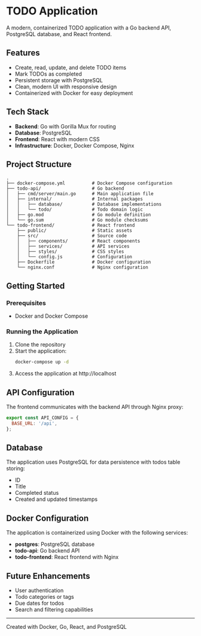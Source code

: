 # TODO Application

A modern, containerized TODO application with a Go backend API, PostgreSQL database, and React frontend.

## Features

- Create, read, update, and delete TODO items
- Mark TODOs as completed
- Persistent storage with PostgreSQL
- Clean, modern UI with responsive design
- Containerized with Docker for easy deployment

## Tech Stack

- **Backend**: Go with Gorilla Mux for routing
- **Database**: PostgreSQL
- **Frontend**: React with modern CSS
- **Infrastructure**: Docker, Docker Compose, Nginx

## Project Structure 

```
.
├── docker-compose.yml          # Docker Compose configuration
├── todo-api/                   # Go backend
│   ├── cmd/server/main.go      # Main application file
│   ├── internal/               # Internal packages
│   │   ├── database/           # Database implementations
│   │   └── todo/               # Todo domain logic
│   ├── go.mod                  # Go module definition
│   └── go.sum                  # Go module checksums
└── todo-frontend/              # React frontend
    ├── public/                 # Static assets
    ├── src/                    # Source code
    │   ├── components/         # React components
    │   ├── services/           # API services
    │   ├── styles/             # CSS styles
    │   └── config.js           # Configuration
    ├── Dockerfile              # Docker configuration
    └── nginx.conf              # Nginx configuration
```

## Getting Started

### Prerequisites

- Docker and Docker Compose

### Running the Application

1. Clone the repository
2. Start the application:
   ```bash
   docker-compose up -d
   ```
3. Access the application at http://localhost

## API Configuration

The frontend communicates with the backend API through Nginx proxy:

```javascript
export const API_CONFIG = {
  BASE_URL: '/api',
};
```

## Database

The application uses PostgreSQL for data persistence with todos table storing:
- ID
- Title
- Completed status
- Created and updated timestamps

## Docker Configuration

The application is containerized using Docker with the following services:

- **postgres**: PostgreSQL database
- **todo-api**: Go backend API
- **todo-frontend**: React frontend with Nginx

## Future Enhancements

- User authentication
- Todo categories or tags
- Due dates for todos
- Search and filtering capabilities

---

Created with Docker, Go, React, and PostgreSQL




